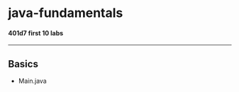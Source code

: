 # java-fundamentals

#### 401d7 first 10 labs

-----------------------------------------------
## Basics
  - Main.java
